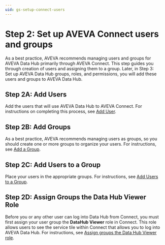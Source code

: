 ```yaml
---
uid: gs-setup-connect-users
---
```


# Step 2: Set up AVEVA Connect users and groups

As a best practice, AVEVA recommends managing users and groups for AVEVA Data Hub primarily through AVEVA Connect. This step guides you through creation of users and assigning them to a group. Later, in Step 3: Set up AVEVA Data Hub groups, roles, and permissions, you will add these users and groups to AVEVA Data Hub.

## Step 2A: Add Users

Add the users that will use AVEVA Data Hub to AVEVA Connect. For instructions on completing this process, see [Add User](xref:invite-users).

## Step 2B: Add Groups

As a best practice, AVEVA recommends managing users as groups, so you should create one or more groups to organize your users. For instructions, see [Add a Group](xref:create-group).

## Step 2C: Add Users to a Group

Place your users in the appropriate groups. For instructions, see [Add Users to a Group](xref:assign-users).

## Step 2D: Assign Groups the Data Hub Viewer Role

Before you or any other user can log into Data Hub from Connect, you must first assign your user group the **DataHub Viewer** role in Connect. This role allows users to see the service tile within Connect that allows you to log into AVEVA Data Hub. For instructions, see [Assign groups the Data Hub Viewer role](xref:assign-roles-groups).
